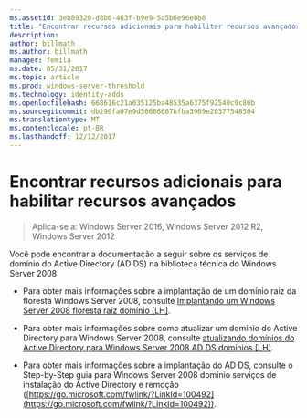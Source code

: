 ```yaml
---
ms.assetid: 3eb89320-d8b0-463f-b9e9-5a5b6e96e0b8
title: "Encontrar recursos adicionais para habilitar recursos avançados"
description: 
author: billmath
ms.author: billmath
manager: femila
ms.date: 05/31/2017
ms.topic: article
ms.prod: windows-server-threshold
ms.technology: identity-adds
ms.openlocfilehash: 668616c21a035125ba48535a6375f92540c9c80b
ms.sourcegitcommit: db290fa07e9d50686667bfba3969e20377548504
ms.translationtype: MT
ms.contentlocale: pt-BR
ms.lasthandoff: 12/12/2017
---
```

# <a name="finding-additional-resources-for-enabling-advanced-features"></a>Encontrar recursos adicionais para habilitar recursos avançados

>Aplica-se a: Windows Server 2016, Windows Server 2012 R2, Windows Server 2012

Você pode encontrar a documentação a seguir sobre os serviços de domínio do Active Directory (AD DS) na biblioteca técnica do Windows Server 2008:  
  
-   Para obter mais informações sobre a implantação de um domínio raiz da floresta Windows Server 2008, consulte [Implantando um Windows Server 2008 floresta raiz domínio \[LH\]](assetId:///92406e8d-dc1c-4740-a00a-2c4032896dd1).  
  
-   Para obter mais informações sobre como atualizar um domínio do Active Directory para Windows Server 2008, consulte [atualizando domínios do Active Directory para Windows Server 2008 AD DS domínios \[LH\]](assetId:///9c91be5f-df14-40b2-b176-2b1852a51e61).  
  
-   Para obter mais informações sobre a implantação do AD DS, consulte o Step-by-Step guia para Windows Server 2008 domínio serviços de instalação do Active Directory e remoção ([https://go.microsoft.com/fwlink/?LinkId=100492](https://go.microsoft.com/fwlink/?LinkId=100492)).  
  


